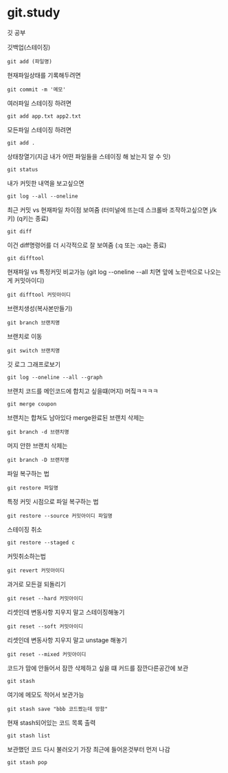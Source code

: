 # git.study

깃 공부

깃백업(스테이징)

```
git add (파일명)
```

현재파일상태를 기록해두려면

```
git commit -m '메모'
```

여러파일 스테이징 하려면

```
git add app.txt app2.txt
```

모든파일 스테이징 하려면

```
git add .
```

상태창열기(지금 내가 어떤 파일들을 스테이징 해 놨는지 알 수 잇)

```
git status
```

내가 커밋한 내역을 보고싶으면

```
git log --all --oneline
```

최근 커밋 vs 현재파일 차이점 보여줌
(터미널에 뜨는데 스크롤바 조작하고싶으면 j/k 키)
(q키는 종료)

```
git diff
```

이건 diff명령어를 더 시각적으로 잘 보여줌
(:q 또는 :qa는 종료)

```
git difftool
```

현재파일 vs 특정커밋 비교가능
(git log --oneline --all 치면 앞에 노란색으로 나오는게 커밋아이디)

```
git difftool 커밋아이디
```

브랜치생성(복사본만들기)

```
git branch 브랜치명
```

브랜치로 이동

```
git switch 브랜치명
```

깃 로그 그래프로보기

```
git log --oneline --all --graph
```

브랜치 코드를 메인코드에 합치고 싶을떄(머지)
머짘ㅋㅋㅋㅋ

```
git merge coupon
```

브랜치는 합쳐도 남아있다
merge완료된 브랜치 삭제는

```
git branch -d 브랜치명
```

머지 안한 브랜치 삭제는

```
git branch -D 브랜치명
```

파일 복구하는 법

```
git restore 파일명
```

특정 커밋 시점으로 파일 복구하는 법

```
git restore --source 커밋아이디 파일명
```

스테이징 취소

```
git restore --staged c
```

커밋취소하는법

```
git revert 커밋아이디
```

과거로 모든걸 되돌리기

```
git reset --hard 커밋아이디
```

리셋인데 변동사항 지우지 말고 스테이징해놓기

```
git reset --soft 커밋아이디
```

리셋인데 변동사항 지우지 말고 unstage 해놓기

```
git reset --mixed 커밋아이디
```

코드가 맘에 안들어서 잠깐 삭제하고 싶을 떄
커드를 잠깐다른공간에 보관

```
git stash
```

여기에 메모도 적어서 보관가능

```
git stash save "bbb 코드짰는데 망함"
```

현재 stash되어있는 코드 목록 출력

```
git stash list
```

보관했던 코드 다시 불러오기
가장 최근에 들어온것부터 먼저 나감

```
git stash pop
```
